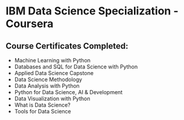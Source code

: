 # IBM Data Science Specialization - Coursera

## Course Certificates Completed:

- Machine Learning with Python
- Databases and SQL for Data Science with Python
- Applied Data Science Capstone
- Data Science Methodology
- Data Analysis with Python
- Python for Data Science, AI & Development
- Data Visualization with Python
- What is Data Science?
- Tools for Data Science
